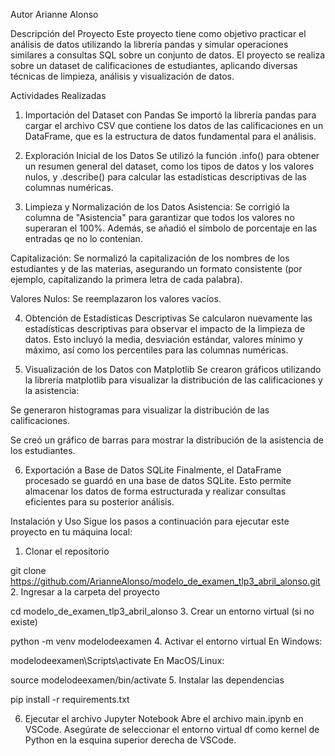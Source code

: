 Autor
Arianne Alonso

Descripción del Proyecto
Este proyecto tiene como objetivo practicar el análisis de datos utilizando la librería pandas y simular operaciones similares a consultas SQL sobre un conjunto de datos. El proyecto se realiza sobre un dataset de calificaciones de estudiantes, aplicando diversas técnicas de limpieza, análisis y visualización de datos.

Actividades Realizadas
1. Importación del Dataset con Pandas
Se importó la librería pandas para cargar el archivo CSV que contiene los datos de las calificaciones en un DataFrame, que es la estructura de datos fundamental para el análisis.

2. Exploración Inicial de los Datos
Se utilizó la función .info() para obtener un resumen general del dataset, como los tipos de datos y los valores nulos, y .describe() para calcular las estadísticas descriptivas de las columnas numéricas.

3. Limpieza y Normalización de los Datos
Asistencia: Se corrigió la columna de "Asistencia" para garantizar que todos los valores no superaran el 100%. Además, se añadió el símbolo de porcentaje en las entradas qe no lo contenian.

Capitalización: Se normalizó la capitalización de los nombres de los estudiantes y de las materias, asegurando un formato consistente (por ejemplo, capitalizando la primera letra de cada palabra).

Valores Nulos: Se reemplazaron los valores vacíos.

4. Obtención de Estadísticas Descriptivas
Se calcularon nuevamente las estadísticas descriptivas para observar el impacto de la limpieza de datos. Esto incluyó la media, desviación estándar, valores mínimo y máximo, así como los percentiles para las columnas numéricas.

5. Visualización de los Datos con Matplotlib
Se crearon gráficos utilizando la librería matplotlib para visualizar la distribución de las calificaciones y la asistencia:

Se generaron histogramas para visualizar la distribución de las calificaciones.

Se creó un gráfico de barras para mostrar la distribución de la asistencia de los estudiantes.

6. Exportación a Base de Datos SQLite
Finalmente, el DataFrame procesado se guardó en una base de datos SQLite. Esto permite almacenar los datos de forma estructurada y realizar consultas eficientes para su posterior análisis.

Instalación y Uso
Sigue los pasos a continuación para ejecutar este proyecto en tu máquina local:

1. Clonar el repositorio

git clone https://github.com/ArianneAlonso/modelo_de_examen_tlp3_abril_alonso.git
2. Ingresar a la carpeta del proyecto

cd modelo_de_examen_tlp3_abril_alonso
3. Crear un entorno virtual (si no existe)

python -m venv modelodeexamen
4. Activar el entorno virtual
En Windows:

modelodeexamen\Scripts\activate
En MacOS/Linux:


source modelodeexamen/bin/activate
5. Instalar las dependencias

pip install -r requirements.txt

6. Ejecutar el archivo Jupyter Notebook
Abre el archivo main.ipynb en VSCode. Asegúrate de seleccionar el entorno virtual df como kernel de Python en la esquina superior derecha de VSCode.